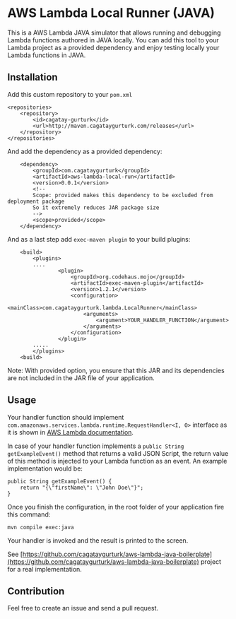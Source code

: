 # AWS Lambda Local Runner (JAVA)

This is a AWS Lambda JAVA simulator that allows running and debugging Lambda functions authored in JAVA locally. You can add this tool to your Lambda project as a provided dependency and enjoy testing locally your Lambda functions in JAVA.  

## Installation

Add this custom repository to your `pom.xml`

    <repositories>
        <repository>
            <id>cagatay-gurturk</id>
            <url>http://maven.cagataygurturk.com/releases</url>
        </repository>
    </repositories>

And add the dependency as a provided dependency:

        <dependency>
            <groupId>com.cagataygurturk</groupId>
            <artifactId>aws-lambda-local-run</artifactId>
            <version>0.0.1</version>
            <!--
            Scope: provided makes this dependency to be excluded from deployment package
            So it extremely reduces JAR package size
            -->
            <scope>provided</scope>  
        </dependency>


And as a last step add `exec-maven plugin` to your build plugins:

        <build>
            <plugins>
            ....
                    <plugin>
                        <groupId>org.codehaus.mojo</groupId>
                        <artifactId>exec-maven-plugin</artifactId>
                        <version>1.2.1</version>
                        <configuration>
                            <mainClass>com.cagataygurturk.lambda.LocalRunner</mainClass>
                            <arguments>
                                <argument>YOUR_HANDLER_FUNCTION</argument>
                            </arguments>
                        </configuration>
                    </plugin>
            .....
            </plugins>
        <build>


Note: With provided option, you ensure that this JAR and its dependencies are not included in the JAR file of your application.

## Usage

Your handler function should implement `com.amazonaws.services.lambda.runtime.RequestHandler<I, O>` interface as it is shown in [AWS Lambda documentation](http://docs.aws.amazon.com/lambda/latest/dg/java-handler-using-predefined-interfaces.html).

In case of your handler function implements a `public String getExampleEvent()` method that returns a valid JSON Script, the return value of this method is injected to your Lambda function as an event. An example implementation would be:

    public String getExampleEvent() {
        return "{\"firstName\": \"John Doe\"}";
    }

Once you finish the configuration, in the root folder of your application fire this command:

    mvn compile exec:java

Your handler is invoked and the result is printed to the screen.

See [https://github.com/cagataygurturk/aws-lambda-java-boilerplate](https://github.com/cagataygurturk/aws-lambda-java-boilerplate) project for a real implementation.

## Contribution

Feel free to create an issue and send a pull request.
